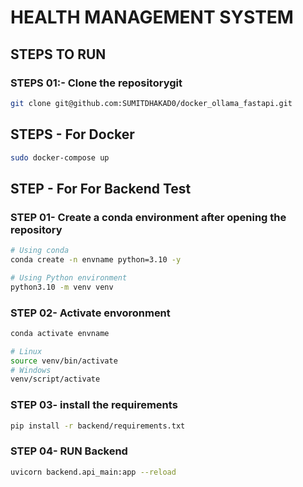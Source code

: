 # HEALTH MANAGEMENT SYSTEM


## STEPS TO RUN
### STEPS 01:- Clone the repositorygit

```bash
git clone git@github.com:SUMITDHAKAD0/docker_ollama_fastapi.git
```

## STEPS - For Docker 

```bash
sudo docker-compose up
```

## STEP - For For Backend Test 
### STEP 01- Create a conda environment after opening the repository

```bash
# Using conda
conda create -n envname python=3.10 -y
```

```bash
# Using Python environment
python3.10 -m venv venv
```

### STEP 02- Activate envoronment
```bash
conda activate envname
```
```bash
# Linux
source venv/bin/activate
# Windows
venv/script/activate
```

### STEP 03- install the requirements
```bash
pip install -r backend/requirements.txt
```

### STEP 04- RUN Backend
```bash
uvicorn backend.api_main:app --reload
```

